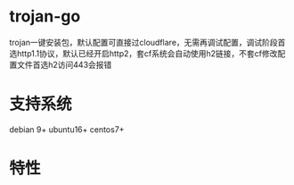 # trojan-go
trojan一键安装包，默认配置可直接过cloudflare，无需再调试配置，调试阶段首选http1.1协议，默认已经开启http2，套cf系统会自动使用h2链接，不套cf修改配置文件首选h2访问443会报错

# 支持系统
debian 9+
ubuntu16+
centos7+

# 特性
